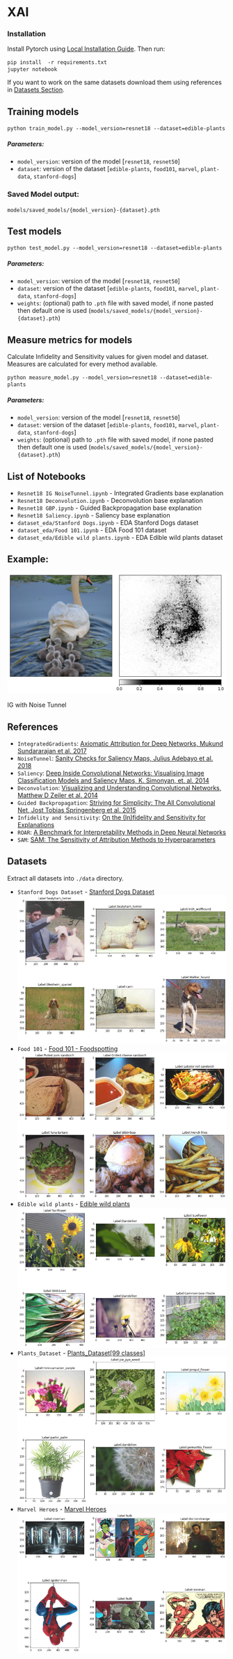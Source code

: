 # XAI

### Installation

Install Pytorch using [Local Installation Guide](https://pytorch.org/get-started/locally/). Then run:

```shell
pip install  -r requirements.txt
jupyter notebook
```

If you want to work on the same datasets download them using references in [Datasets Section](#datasets).

## Training models

```shell
python train_model.py --model_version=resnet18 --dataset=edible-plants
```

##### Parameters:
- `model_version`: version of the model [`resnet18`, `resnet50`]
- `dataset`: version of the dataset [`edible-plants`, `food101`, `marvel`, `plant-data`, `stanford-dogs`]

### Saved Model output:
`models/saved_models/{model_version}-{dataset}.pth`

## Test models

```shell
python test_model.py --model_version=resnet18 --dataset=edible-plants
```

##### Parameters:
- `model_version`: version of the model [`resnet18`, `resnet50`]
- `dataset`: version of the dataset [`edible-plants`, `food101`, `marvel`, `plant-data`, `stanford-dogs`]
- `weights`: (optional) path to `.pth` file with saved model, if none pasted then default one is used (`models/saved_models/{model_version}-{dataset}.pth`)


## Measure metrics for models

Calculate Infidelity and Sensitivity values for given model and dataset. Measures are calculated for every method available.

```shell
python measure_model.py --model_version=resnet18 --dataset=edible-plants
```

##### Parameters:
- `model_version`: version of the model [`resnet18`, `resnet50`]
- `dataset`: version of the dataset [`edible-plants`, `food101`, `marvel`, `plant-data`, `stanford-dogs`]
- `weights`: (optional) path to `.pth` file with saved model, if none pasted then default one is used (`models/saved_models/{model_version}-{dataset}.pth`)


## List of Notebooks

- `Resnet18 IG NoiseTunnel.ipynb` - Integrated Gradients base explanation
- `Resnet18 Deconvolution.ipynb` - Deconvolution base explanation
- `Resnet18 GBP.ipynb` - Guided Backpropagation base explanation
- `Resnet18 Saliency.ipynb` - Saliency base explanation
- `dataset_eda/Stanford Dogs.ipynb` - EDA Stanford Dogs dataset
- `dataset_eda/Food 101.ipynb` - EDA Food 101 dataset
- `dataset_eda/Edible wild plants.ipynb` - EDA Edible wild plants dataset

## Example:

![IG Noise Tunnel](./img/ig_nt_result.png)

IG with Noise Tunnel

## References

* `IntegratedGradients`: [Axiomatic Attribution for Deep Networks, Mukund Sundararajan et al. 2017](https://arxiv.org/abs/1703.01365)
* `NoiseTunnel`: [Sanity Checks for Saliency Maps, Julius Adebayo et al. 2018](https://arxiv.org/abs/1810.03292)
* `Saliency`: [Deep Inside Convolutional Networks: Visualising
Image Classification Models and Saliency Maps, K. Simonyan, et. al. 2014](https://arxiv.org/pdf/1312.6034.pdf)
* `Deconvolution`: [Visualizing and Understanding Convolutional Networks, Matthew D Zeiler et al. 2014](https://arxiv.org/pdf/1311.2901.pdf)
* `Guided Backpropagation`: [Striving for Simplicity: The All Convolutional Net, Jost Tobias Springenberg et al. 2015](https://arxiv.org/pdf/1412.6806.pdf)
* `Infidelity and Sensitivity`: [On the (In)fidelity and Sensitivity for Explanations](https://arxiv.org/abs/1901.09392)
* `ROAR`: [A Benchmark for Interpretability Methods in Deep Neural Networks](https://arxiv.org/abs/1806.10758)
* `SAM`: [SAM: The Sensitivity of Attribution Methods to Hyperparameters](https://arxiv.org/abs/2003.08754)

## Datasets

Extract all datasets into `./data` directory.

* `Stanford Dogs Dataset` - [Stanford Dogs Dataset](https://www.kaggle.com/jessicali9530/stanford-dogs-dataset)
![dogs](./img/dogs.png)
* `Food 101` - [Food 101 - Foodspotting](https://www.kaggle.com/kmader/food41)
![food101](./img/food101.png)
* `Edible wild plants` - [Edible wild plants](https://www.kaggle.com/gverzea/edible-wild-plants)
![wild](./img/wild-plants.png)
* `Plants_Dataset` - [Plants_Dataset[99 classes]](https://www.kaggle.com/muhammadjawad1998/plants-dataset99-classes?select=Plant_Data)
![wild](./img/plants.png)
* `Marvel Heroes` - [Marvel Heroes](https://www.kaggle.com/hchen13/marvel-heroes)
![wild](./img/marvel.png)